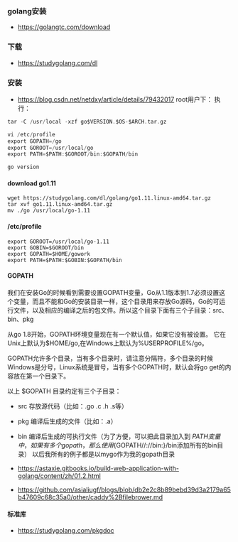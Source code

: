 ### golang安装
* https://golangtc.com/download

### 下载
- https://studygolang.com/dl
### 安装
- https://blog.csdn.net/netdxy/article/details/79432017
root用户下：
执行：
```c
tar -C /usr/local -xzf go$VERSION.$OS-$ARCH.tar.gz
```
```c
vi /etc/profile
export GOPATH=/go
export GOROOT=/usr/local/go
export PATH=$PATH:$GOROOT/bin:$GOPATH/bin
```
```c
go version
```
#### download go1.11
```
wget https://studygolang.com/dl/golang/go1.11.linux-amd64.tar.gz
tar xvf go1.11.linux-amd64.tar.gz
mv ./go /usr/local/go-1.11
```
#### /etc/profile
```
export GOROOT=/usr/local/go-1.11
export GOBIN=$GOROOT/bin
export GOPATH=$HOME/gowork
export PATH=$PATH:$GOBIN:$GOPATH/bin
```
#### GOPATH
我们在安装Go的时候看到需要设置GOPATH变量，Go从1.1版本到1.7必须设置这个变量，而且不能和Go的安装目录一样，这个目录用来存放Go源码，Go的可运行文件，以及相应的编译之后的包文件。所以这个目录下面有三个子目录：src、bin、pkg

从go 1.8开始，GOPATH环境变量现在有一个默认值，如果它没有被设置。 它在Unix上默认为$HOME/go,在Windows上默认为%USERPROFILE%/go。

GOPATH允许多个目录，当有多个目录时，请注意分隔符，多个目录的时候Windows是分号，Linux系统是冒号，当有多个GOPATH时，默认会将go get的内容放在第一个目录下。

以上 $GOPATH 目录约定有三个子目录：
* src 存放源代码（比如：.go .c .h .s等）
* pkg 编译后生成的文件（比如：.a）
* bin 编译后生成的可执行文件（为了方便，可以把此目录加入到 $PATH 变量中，如果有多个gopath，那么使用${GOPATH//://bin:}/bin添加所有的bin目录）
以后我所有的例子都是以mygo作为我的gopath目录

* https://astaxie.gitbooks.io/build-web-application-with-golang/content/zh/01.2.html

* https://github.com/asialiugf/blogs/blob/db2e2c8b89bebd39d3a2179a65b47609c68c35a0/other/caddy%2Bfilebrower.md

#### 标准库
* https://studygolang.com/pkgdoc

